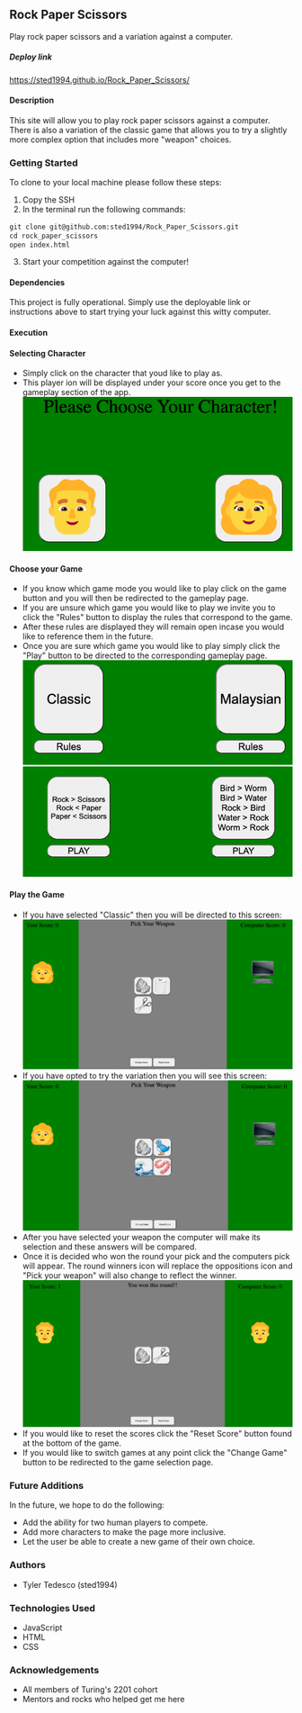 ## Rock Paper Scissors
Play rock paper scissors and a variation against a computer.

##### Deploy link
https://sted1994.github.io/Rock_Paper_Scissors/

#### Description
This site will allow you to play rock paper scissors against a computer. There is also a variation of the classic game that allows you to
try a slightly more complex option that includes more "weapon" choices.

### Getting Started
To clone to your local machine please follow these steps:
1. Copy the SSH
2. In the terminal run the following commands:
```
git clone git@github.com:sted1994/Rock_Paper_Scissors.git
cd rock_paper_scissors
open index.html
```
3. Start your competition against the computer!

#### Dependencies
This project is fully operational. Simply use the deployable link or instructions above  to start trying your luck against this witty computer.

#### Execution
#### Selecting Character
- Simply click on the character that youd like to play as.
- This player ion will be displayed under your score once you get to the gameplay section of the app.
![alt text](/assets/Character_selection.png)

#### Choose your Game
- If you know which game mode you would like to play click on the game button and you will then be redirected to the gameplay page.
- If you are unsure which game you would like to play we invite you to click the "Rules" button to display the rules that correspond to the game.
- After these rules are displayed they will remain open incase you would like to reference them in the future.
- Once you are sure which game you would like to play simply click the "Play" button to be directed to the corresponding gameplay page.
![alt text](/assets/game_selection.png)
![alt text](/assets/display_rules.png)

#### Play the Game
- If you have selected "Classic" then you will be directed to this screen:
![alt text](/assets/classic_mode.png)
- If you have opted to try the variation then you will see this screen:
![alt text](/assets/variation_mode.png)
- After you have selected your weapon the computer will make its selection and these answers will be compared.
- Once it is decided who won the round your pick and the computers pick will appear. The round winners icon will replace the oppositions icon and "Pick your weapon" will
also change to reflect the winner.
![alt text](/assets/win_screen.png)
- If you would like to reset the scores click the "Reset Score" button found at the bottom of the game.
- If you would like to switch games at any point click the "Change Game" button to be redirected to the game selection page.

### Future Additions
In the future, we hope to do the following:
- Add the ability for two human players to compete.
- Add more characters to make the page more inclusive.
- Let the user be able to create a new game of their own choice.

### Authors
- Tyler Tedesco (sted1994)

### Technologies Used
- JavaScript
- HTML
- CSS

### Acknowledgements
- All members of Turing's 2201 cohort
- Mentors and rocks who helped get me here
